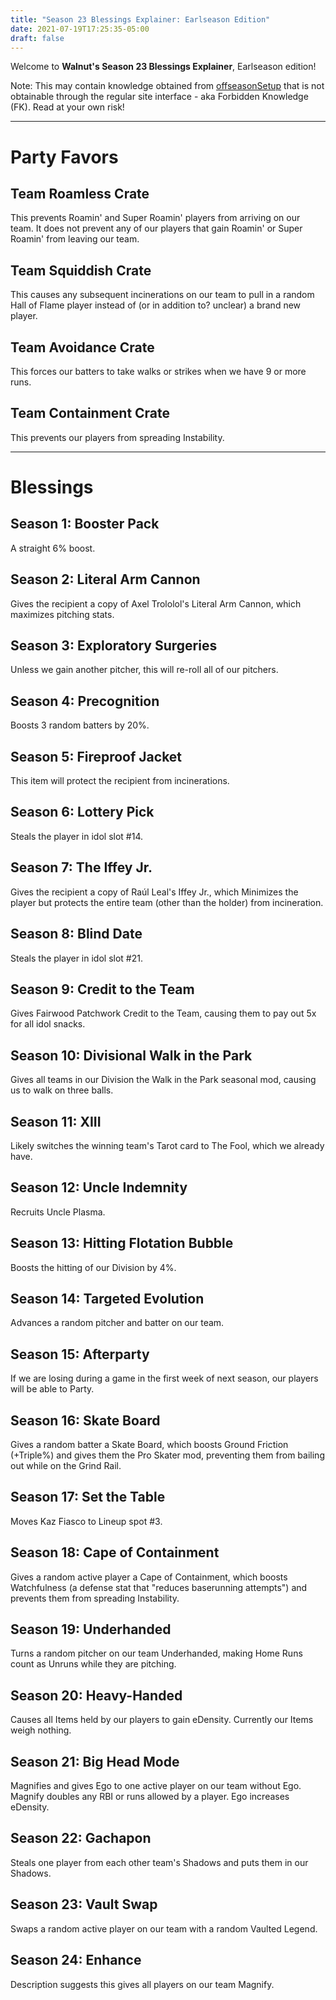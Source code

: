 ```yaml
---
title: "Season 23 Blessings Explainer: Earlseason Edition"
date: 2021-07-19T17:25:35-05:00
draft: false
---
```


Welcome to **Walnut's Season 23 Blessings Explainer**, Earlseason edition!

Note: This may contain knowledge obtained from [offseasonSetup](https://blaseball.com/database/offseasonSetup) that is not obtainable through the regular site interface - aka Forbidden Knowledge (FK). Read at your own risk!

---

# Party Favors

## Team Roamless Crate

This prevents Roamin' and Super Roamin' players from arriving on our team. It does not prevent any of our players that gain Roamin' or Super Roamin' from leaving our team.

## Team Squiddish Crate

This causes any subsequent incinerations on our team to pull in a random Hall of Flame player instead of (or in addition to? unclear) a brand new player.

## Team Avoidance Crate

This forces our batters to take walks or strikes when we have 9 or more runs.

## Team Containment Crate

This prevents our players from spreading Instability.

---

# Blessings

## Season 1: Booster Pack

A straight 6% boost.

## Season 2: Literal Arm Cannon

Gives the recipient a copy of Axel Trololol's Literal Arm Cannon, which maximizes pitching stats.

## Season 3: Exploratory Surgeries

Unless we gain another pitcher, this will re-roll all of our pitchers.

## Season 4: Precognition

Boosts 3 random batters by 20%.

## Season 5: Fireproof Jacket

This item will protect the recipient from incinerations.

## Season 6: Lottery Pick

Steals the player in idol slot #14.

## Season 7: The Iffey Jr.

Gives the recipient a copy of Raúl Leal's Iffey Jr., which Minimizes the player but protects the entire team (other than the holder) from incineration.

## Season 8: Blind Date

Steals the player in idol slot #21.

## Season 9: Credit to the Team

Gives Fairwood Patchwork Credit to the Team, causing them to pay out 5x for all idol snacks.

## Season 10: Divisional Walk in the Park

Gives all teams in our Division the Walk in the Park seasonal mod, causing us to walk on three balls.

## Season 11: XIII

Likely switches the winning team's Tarot card to The Fool, which we already have.

## Season 12: Uncle Indemnity

Recruits Uncle Plasma.

## Season 13: Hitting Flotation Bubble

Boosts the hitting of our Division by 4%.

## Season 14: Targeted Evolution

Advances a random pitcher and batter on our team.

## Season 15: Afterparty

If we are losing during a game in the first week of next season, our players will be able to Party.

## Season 16: Skate Board

Gives a random batter a Skate Board, which boosts Ground Friction (+Triple%) and gives them the Pro Skater mod, preventing them from bailing out while on the Grind Rail.

## Season 17: Set the Table

Moves Kaz Fiasco to Lineup spot #3.

## Season 18: Cape of Containment

Gives a random active player a Cape of Containment, which boosts Watchfulness (a defense stat that "reduces baserunning attempts") and prevents them from spreading Instability.

## Season 19: Underhanded

Turns a random pitcher on our team Underhanded, making Home Runs count as Unruns while they are pitching.

## Season 20: Heavy-Handed

Causes all Items held by our players to gain eDensity. Currently our Items weigh nothing.

## Season 21: Big Head Mode

Magnifies and gives Ego to one active player on our team without Ego. Magnify doubles any RBI or runs allowed by a player. Ego increases eDensity.

## Season 22: Gachapon

Steals one player from each other team's Shadows and puts them in our Shadows.

## Season 23: Vault Swap

Swaps a random active player on our team with a random Vaulted Legend.

## Season 24: Enhance

Description suggests this gives all players on our team Magnify.
